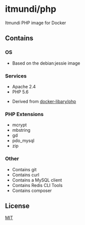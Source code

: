 # itmundi/php
Itmundi PHP image for Docker

## Contains

### OS
 - Based on the debian:jessie image

### Services
 - Apache 2.4
 - PHP 5.6

* Derived from [docker-libary/php](https://github.com/docker-library/php/tree/master/5.6/apache)

### PHP Extensions
 - mcrypt
 - mbstring
 - gd
 - pdo_mysql
 - zip

### Other
 - Contains git
 - Contains curl
 - Contains a MySQL client
 - Contains Redis CLI Tools
 - Contains composer

## License
[MIT](LICENSE)
